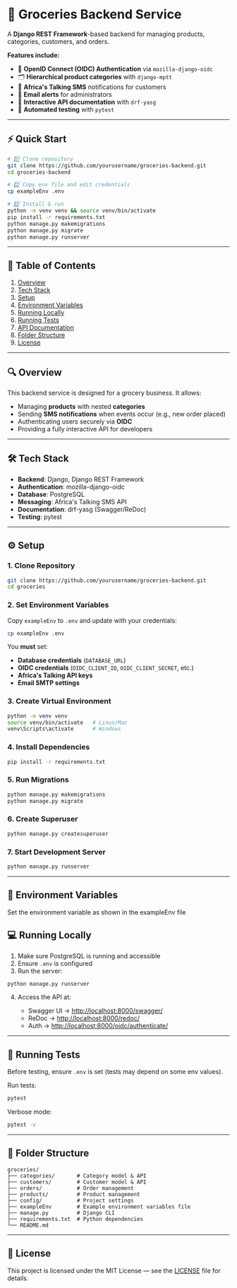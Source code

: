# 🛒 Groceries Backend Service

A **Django REST Framework**-based backend for managing products, categories, customers, and orders.  

**Features include:**
- 🔐 **OpenID Connect (OIDC) Authentication** via `mozilla-django-oidc`
- 🗂 **Hierarchical product categories** with `django-mptt`
- 📩 **Africa's Talking SMS** notifications for customers
- 📧 **Email alerts** for administrators
- 📜 **Interactive API documentation** with `drf-yasg`
- 🧪 **Automated testing** with `pytest`

---

## ⚡ Quick Start
```bash
# 1️⃣ Clone repository
git clone https://github.com/yourusername/groceries-backend.git
cd groceries-backend

# 2️⃣ Copy env file and edit credentials
cp exampleEnv .env

# 3️⃣ Install & run
python -m venv venv && source venv/bin/activate
pip install -r requirements.txt
python manage.py makemigrations
python manage.py migrate
python manage.py runserver
````

---

## 📖 Table of Contents

1. [Overview](#-overview)
2. [Tech Stack](#-tech-stack)
3. [Setup](#-setup)
4. [Environment Variables](#-environment-variables)
5. [Running Locally](#-running-locally)
6. [Running Tests](#-running-tests)
7. [API Documentation](#-api-documentation)
8. [Folder Structure](#-folder-structure)
9. [License](#-license)

---

## 🔍 Overview

This backend service is designed for a grocery business. It allows:

* Managing **products** with nested **categories**
* Sending **SMS notifications** when events occur (e.g., new order placed)
* Authenticating users securely via **OIDC**
* Providing a fully interactive API for developers

---

## 🛠 Tech Stack

* **Backend**: Django, Django REST Framework
* **Authentication**: mozilla-django-oidc
* **Database**: PostgreSQL
* **Messaging**: Africa's Talking SMS API
* **Documentation**: drf-yasg (Swagger/ReDoc)
* **Testing**: pytest

---

## ⚙ Setup

### 1. Clone Repository

```bash
git clone https://github.com/yourusername/groceries-backend.git
cd groceries
```

### 2. Set Environment Variables

Copy `exampleEnv` to `.env` and update with your credentials:

```bash
cp exampleEnv .env
```

You **must** set:

* **Database credentials** (`DATABASE_URL`)
* **OIDC credentials** (`OIDC_CLIENT_ID`, `OIDC_CLIENT_SECRET`, etc.)
* **Africa's Talking API keys**
* **Email SMTP settings**

### 3. Create Virtual Environment

```bash
python -m venv venv
source venv/bin/activate   # Linux/Mac
venv\Scripts\activate      # Windows
```

### 4. Install Dependencies

```bash
pip install -r requirements.txt
```

### 5. Run Migrations

```bash
python manage.py makemigrations
python manage.py migrate
```

### 6. Create Superuser

```bash
python manage.py createsuperuser
```

### 7. Start Development Server

```bash
python manage.py runserver
```

---

## 🔑 Environment Variables

Set the environment variable as shown in the exampleEnv file


## 💻 Running Locally

1. Make sure PostgreSQL is running and accessible
2. Ensure `.env` is configured
3. Run the server:

```bash
python manage.py runserver
```

4. Access the API at:

   * Swagger UI → [http://localhost:8000/swagger/](http://localhost:8000/swagger/)
   * ReDoc → [http://localhost:8000/redoc/](http://localhost:8000/redoc/)
   * Auth → [http://localhost:8000/oidc/authenticate/](http://localhost:8000/oidc/authenticate/)

---

## 🧪 Running Tests

Before testing, ensure `.env` is set (tests may depend on some env values).

Run tests:

```bash
pytest
```

Verbose mode:

```bash
pytest -v
```

---

## 📂 Folder Structure

```
groceries/
├── categories/       # Category model & API
├── customers/        # Customer model & API
├── orders/           # Order management
├── products/         # Product management
├── config/           # Project settings
├── exampleEnv        # Example environment variables file
├── manage.py         # Django CLI
├── requirements.txt  # Python dependencies
└── README.md
```

---

## 📜 License

This project is licensed under the MIT License — see the [LICENSE](LICENSE) file for details.

```